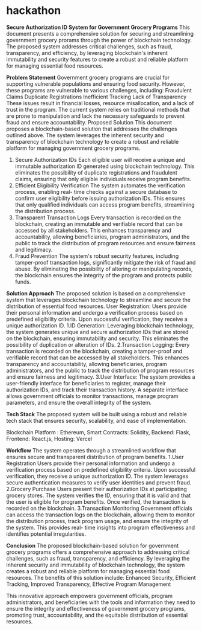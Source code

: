 # hackathon

**Secure Authorization ID System for Government Grocery Programs**
This document presents a comprehensive solution for securing and streamlining government grocery prorams through the power of blockchain technology. The proposed system addresses critical challenges, such as fraud, transparency, and efficiency, by leveraging blockchain's inherent immutability and security features to create a robust and reliable platform for managing essential food resources.

**Problem Statement**
Government grocery programs are crucial for supporting vulnerable populations and ensuring food security. However, these programs are vulnerable to various challenges, including:
Fraudulent Claims
Duplicate Registrations
Inefficient Tracking
Lack of Transparency
These issues result in financial losses, resource misallocation, and a lack of trust in the program. The current system relies on traditional methods that are prone to manipulation and lack the necessary safeguards to prevent fraud and ensure accountability.
Proposed Solution
This document proposes a blockchain-based solution that addresses the challenges outlined above. The system leverages the inherent security and transparency of blockchain technology to create a robust and reliable platform for managing government grocery programs.
1.	Secure Authorization IDs
Each eligible user will receive a unique and immutable authorization ID generated using blockchain technology. This eliminates the possibility of duplicate registrations and fraudulent claims, ensuring that only eligible individuals receive program benefits.
2.	Efficient Eligibility Verification
The system automates the verification process, enabling real- time checks against a secure database to confirm user eligibility before issuing authorization IDs. This ensures that only qualified individuals can access program benefits, streamlining the distribution process.
3.	Transparent Transaction Logs
Every transaction is recorded on the blockchain, creating an immutable and verifiable record that can be accessed by all stakeholders. This enhances transparency and accountability, allowing beneficiaries, program administrators, and the public to track the distribution of program resources and ensure fairness and legitimacy.
4.	Fraud Prevention
The system's robust security features, including tamper-proof transaction logs, significantly mitigate the risk of fraud and abuse. By eliminating the possibility of altering or manipulating records, the blockchain ensures the integrity of the program and protects public funds.

**Solution Approach**
The proposed solution is based on a comprehensive system that leverages blockchain technology to streamline and secure the distribution of essential food resources.
User Registration:
Users provide their personal information and undergo a verification process based on predefined eligibility criteria. Upon successful verification, they receive a unique authorization ID.
1.ID Generation:
Leveraging blockchain technology, the system generates unique and secure authorization IDs that are stored on the blockchain, ensuring immutability and security. This eliminates the possibility of duplication or alteration of IDs.
2.Transaction Logging:
Every transaction is recorded on the blockchain, creating a tamper-proof and verifiable record that can be accessed by all stakeholders. This enhances transparency and accountability, allowing beneficiaries, program administrators, and the public to track the distribution of program resources and ensure fairness and legitimacy.
3.User Interface:
The system provides a user-friendly interface for beneficiaries to register, manage their authorization IDs, and track their transaction history. A separate interface allows government officials to monitor transactions, manage program parameters, and ensure the overall integrity of the system.

**Tech Stack**
The proposed system will be built using a robust and reliable tech stack that ensures security, scalability, and ease of implementation.

Blockchain Platform	:  Ethereum,
Smart Contracts:		    Solidity,
Backend:		            Flask,
Frontend:		          React.js,
Hosting:			          Vercel

**Workflow**
The system operates through a streamlined workflow that ensures secure and transparent distribution of program benefits.
1.User Registration
Users provide their personal information and undergo a verification process based on predefined eligibility criteria. Upon successful verification, they receive a unique authorization ID. The system leverages secure authentication measures to verify user identities and prevent fraud.
2.Grocery Purchase
Users present their authorization IDs at participating grocery stores. The system verifies the ID, ensuring that it is valid and that the user is eligible for program benefits. Once verified, the transaction is recorded on the blockchain.
3.Transaction Monitoring
Government officials can access the transaction logs on the blockchain, allowing them to monitor the distribution process, track program usage, and ensure the integrity of the system. This provides real- time insights into program effectiveness and identifies potential irregularities.


**Conclusion**
The proposed blockchain-based solution for government grocery programs offers a comprehensive approach to addressing critical challenges, such as fraud, transparency, and efficiency. By leveraging the inherent security and immutability of blockchain technology, the system creates a robust and reliable platform for managing essential food resources. The benefits of this solution include:
Enhanced Security,
Efficient Tracking,
Improved Transparency,
Effective Program Management

This innovative approach empowers government officials, program administrators, and beneficiaries with the tools and information they need to ensure the integrity and effectiveness of government grocery programs, promoting trust, accountability, and the equitable distribution of essential resources.
